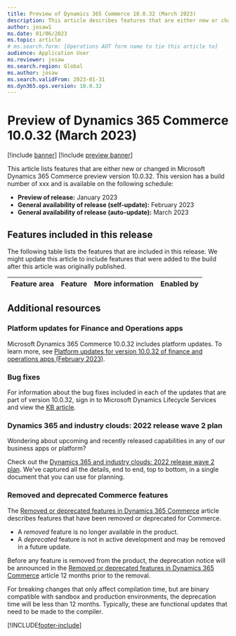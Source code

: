 ```yaml
---
title: Preview of Dynamics 365 Commerce 10.0.32 (March 2023)
description: This article describes features that are either new or changed in Microsoft Dynamics 365 Commerce 10.0.32. 
author: josaw1
ms.date: 01/06/2023
ms.topic: article
# ms.search.form: [Operations AOT form name to tie this article to]
audience: Application User
ms.reviewer: josaw
ms.search.region: Global
ms.author: josaw
ms.search.validFrom: 2023-01-31
ms.dyn365.ops.version: 10.0.32
---
```


# Preview of Dynamics 365 Commerce 10.0.32 (March 2023)

[!include [banner](../includes/banner.md)]
[!include [preview banner](../includes/preview-banner.md)]

This article lists features that are either new or changed in Microsoft Dynamics 365 Commerce preview version 10.0.32. This version has a build number of xxx and is available on the following schedule:

- **Preview of release:** January 2023
- **General availability of release (self-update):** February 2023
- **General availability of release (auto-update):** March 2023

## Features included in this release

The following table lists the features that are included in this release. We might update this article to include features that were added to the build after this article was originally published.

| Feature area | Feature | More information | Enabled by |
|---|---|---|---|



## Additional resources

### Platform updates for Finance and Operations apps

Microsoft Dynamics 365 Commerce 10.0.32 includes platform updates. To learn more, see [Platform updates for version 10.0.32 of finance and operations apps (February 2023)](../../fin-ops-core/dev-itpro/get-started/whats-new-platform-updates-10-0-31.md). 
  

### Bug fixes

For information about the bug fixes included in each of the updates that are part of version 10.0.32, sign in to Microsoft Dynamics Lifecycle Services and view the [KB article](https://fix.lcs.dynamics.com/Issue/Details?bugId=758525).

### Dynamics 365 and industry clouds: 2022 release wave 2 plan

Wondering about upcoming and recently released capabilities in any of our business apps or platform?

Check out the [Dynamics 365 and industry clouds: 2022 release wave 2 plan](/dynamics365-release-plan/2022wave2/). We've captured all the details, end to end, top to bottom, in a single document that you can use for planning.

### Removed and deprecated Commerce features

The [Removed or deprecated features in Dynamics 365 Commerce](removed-deprecated-features-commerce.md) article describes features that have been removed or deprecated for Commerce.

- A *removed* feature is no longer available in the product.
- A *deprecated* feature is not in active development and may be removed in a future update.

Before any feature is removed from the product, the deprecation notice will be announced in the [Removed or deprecated features in Dynamics 365 Commerce](removed-deprecated-features-commerce.md) article 12 months prior to the removal.


For breaking changes that only affect compilation time, but are binary compatible with sandbox and production environments, the deprecation time will be less than 12 months. Typically, these are functional updates that need to be made to the compiler.

[!INCLUDE[footer-include](../../includes/footer-banner.md)]
